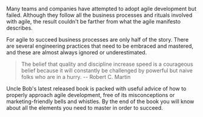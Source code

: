Many teams and companies have attempted to adopt agile development but failed. Although they follow all the business processes and rituals involved with agile, the result couldn't be farther from what the agile manifesto describes.

For agile to succeed business processes are only half of the story. There are several engineering practices that need to be embraced and mastered, and these are almost always ignored or underestimated.

> The belief that quality and discipline increase speed is a courageous belief because it will constantly be challenged by powerful but naive folks who are in a hurry. -- Robert C. Martin

Uncle Bob's latest released book is packed with useful advice of how to properly approach agile development, free of its misconceptions or marketing-friendly bells and whistles. By the end of the book you will know about all the elements you need to master in order to succeed.
